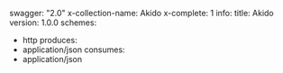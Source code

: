 swagger: "2.0"
x-collection-name: Akido
x-complete: 1
info:
  title: Akido
  version: 1.0.0
schemes:
- http
produces:
- application/json
consumes:
- application/json